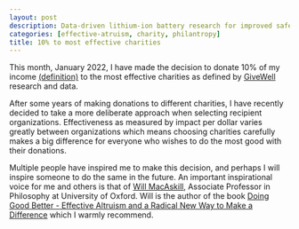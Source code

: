 ```yaml
---
layout: post
description: Data-driven lithium-ion battery research for improved safety
categories: [effective-atruism, charity, philantropy]
title: 10% to most effective charities
---
```


This month, January 2022, I have made the decision to donate 10% of my income [(definition)](https://www.givingwhatwecan.org/pledge/#how-do-you-define-income) to the most effective charities as defined by [GiveWell](https://www.givewell.org) research and data.

After some years of making donations to different charities, I have recently decided to take a more deliberate approach when selecting recipient organizations. Effectiveness as measured by impact per dollar varies greatly between organizations which means choosing charities carefully makes a big difference for everyone who wishes to do the most good with their donations.

Multiple people have inspired me to make this decision, and perhaps I will inspire someone to do the same in the future. An important inspirational voice for me and others is that of [Will MacAskill](https://www.williammacaskill.com), Associate Professor in Philosophy at University of Oxford. Will is the author of the book
[Doing Good Better - Effective Altruism and a Radical New Way to Make a Difference](https://www.amazon.co.uk/Doing-Good-Better-Effective-Difference/dp/1783350512/ref=sr_1_1?ie=UTF8&qid=1536156440&sr=8-1&keywords=doing+good+better) which I warmly recommend.
